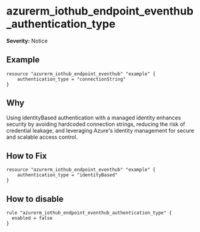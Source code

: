 # azurerm_iothub_endpoint_eventhub_authentication_type

**Severity:** Notice


## Example

```hcl
resource "azurerm_iothub_endpoint_eventhub" "example" {
    authentication_type = "connectionString"
}
```

## Why

Using identityBased authentication with a managed identity enhances security by avoiding hardcoded connection strings, reducing the risk of credential leakage, and leveraging Azure's identity management for secure and scalable access control.

## How to Fix

```hcl
resource "azurerm_iothub_endpoint_eventhub" "example" {
    authentication_type = "identityBased"
}
```

## How to disable

```hcl
rule "azurerm_iothub_endpoint_eventhub_authentication_type" {
  enabled = false
}
```

